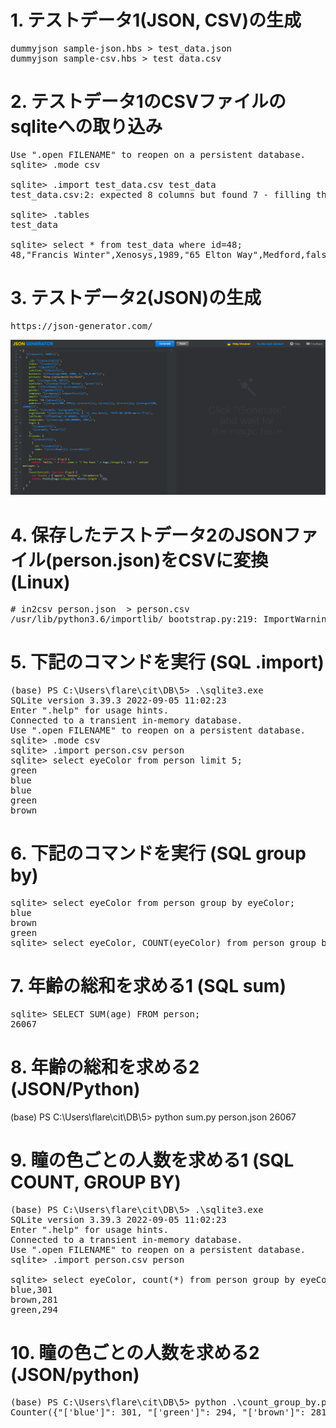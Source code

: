 # 1. テストデータ1(JSON, CSV)の生成
<pre>
dummyjson sample-json.hbs > test_data.json
dummyjson sample-csv.hbs > test_data.csv
</pre>

# 2. テストデータ1のCSVファイルのsqliteへの取り込み
<pre>
Use ".open FILENAME" to reopen on a persistent database.
sqlite> .mode csv

sqlite> .import test_data.csv test_data
test_data.csv:2: expected 8 columns but found 7 - filling the rest with NULL

sqlite> .tables
test_data

sqlite> select * from test_data where id=48;
48,"Francis Winter",Xenosys,1989,"65 Elton Way",Medford,false,
</pre>

# 3. テストデータ2(JSON)の生成
<pre>
https://json-generator.com/
</pre>

<img src="json-generator.png">

# 4. 保存したテストデータ2のJSONファイル(person.json)をCSVに変換(Linux)
<pre>
# in2csv person.json  > person.csv
/usr/lib/python3.6/importlib/_bootstrap.py:219: ImportWarning: can't resolve package from __spec__ or __package__, falling back on __name__ and __path__
</pre>

# 5. 下記のコマンドを実行 (SQL .import)
<pre>
(base) PS C:\Users\flare\cit\DB\5> .\sqlite3.exe
SQLite version 3.39.3 2022-09-05 11:02:23
Enter ".help" for usage hints.
Connected to a transient in-memory database.
Use ".open FILENAME" to reopen on a persistent database.
sqlite> .mode csv
sqlite> .import person.csv person
sqlite> select eyeColor from person limit 5;
green
blue
blue
green
brown
</pre>

# 6. 下記のコマンドを実行 (SQL group by)

<pre>
sqlite> select eyeColor from person group by eyeColor;
blue
brown
green
sqlite> select eyeColor, COUNT(eyeColor) from person group by eyeColor;
</pre>

# 7. 年齢の総和を求める1 (SQL sum)

<pre>
sqlite> SELECT SUM(age) FROM person;
26067
</pre>

# 8. 年齢の総和を求める2 (JSON/Python)

(base) PS C:\Users\flare\cit\DB\5> python sum.py person.json
26067

# 9. 瞳の色ごとの人数を求める1 (SQL COUNT, GROUP BY)

<pre>
(base) PS C:\Users\flare\cit\DB\5> .\sqlite3.exe                                                                       
SQLite version 3.39.3 2022-09-05 11:02:23
Enter ".help" for usage hints.
Connected to a transient in-memory database.
Use ".open FILENAME" to reopen on a persistent database.
sqlite> .import person.csv person

sqlite> select eyeColor, count(*) from person group by eyeColor;
blue,301
brown,281
green,294
</pre>

# 10. 瞳の色ごとの人数を求める2 (JSON/python)
<pre>
(base) PS C:\Users\flare\cit\DB\5> python .\count_group_by.py .\person.json
Counter({"['blue']": 301, "['green']": 294, "['brown']": 281})
</pre>


